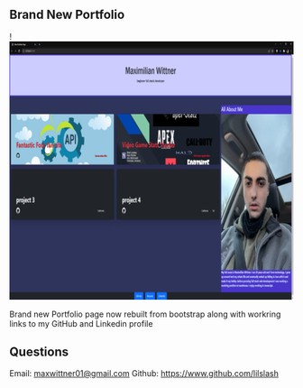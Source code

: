 ## Brand New Portfolio

!![screenshot](assets/img/site.png)  

Brand new Portfolio page now rebuilt from bootstrap along with workring links to my GitHub and Linkedin profile



## Questions

Email: maxwittner01@gmail.com
Github: https://www.github.com/lilslash

    